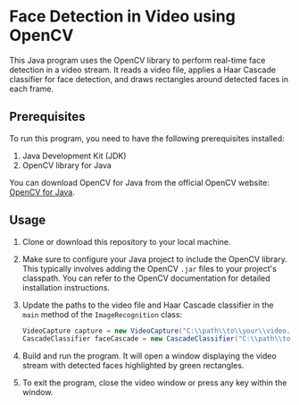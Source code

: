 # Face Detection in Video using OpenCV

This Java program uses the OpenCV library to perform real-time face detection in a video stream. It reads a video file, applies a Haar Cascade classifier for face detection, and draws rectangles around detected faces in each frame.

## Prerequisites

To run this program, you need to have the following prerequisites installed:

1. Java Development Kit (JDK)
2. OpenCV library for Java

You can download OpenCV for Java from the official OpenCV website: [OpenCV for Java](https://opencv.org/releases/).

## Usage

1. Clone or download this repository to your local machine.

2. Make sure to configure your Java project to include the OpenCV library. This typically involves adding the OpenCV `.jar` files to your project's classpath. You can refer to the OpenCV documentation for detailed installation instructions.

3. Update the paths to the video file and Haar Cascade classifier in the `main` method of the `ImageRecognition` class:

   ```java
   VideoCapture capture = new VideoCapture("C:\\path\\to\\your\\video.mp4");
   CascadeClassifier faceCascade = new CascadeClassifier("C:\\path\\to\\haarcascade_frontalface_alt.xml");
   ```
4. Build and run the program. It will open a window displaying the video stream with detected faces highlighted by green rectangles.

5. To exit the program, close the video window or press any key within the window.
